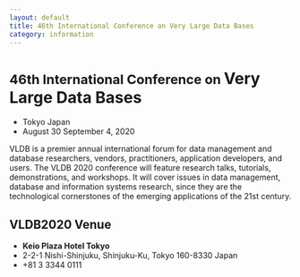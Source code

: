 ```yaml
---
layout: default
title: 46th International Conference on Very Large Data Bases
category: information
---
```


# <small>46th International Conference on </small>Very Large Data Bases

<ul class="fa-ul">
    <li><span class="fa-li"><i class="fas fa-globe-asia"></i></span>Tokyo Japan</li>
    <li><span class="fa-li"><i class="far fa-calendar-alt"></i></span>August 30 <i class="fas fa-arrow-right"></i> September 4, 2020</li>
</ul>

VLDB is a premier annual international forum for data management and database researchers, vendors, practitioners, application developers, and users. The VLDB 2020 conference will feature research talks, tutorials, demonstrations, and workshops. It will cover issues in data management,  database and information systems research, since they are the technological cornerstones of the emerging applications of the 21st century.

## VLDB2020 Venue
<ul class="fa-ul">
    <li><span class="fa-li"><i class="fas fa-hotel"></i></span><strong>Keio Plaza Hotel
            Tokyo</strong></li>
    <li><span class="fa-li"><i class="fas fa-map"></i></span>2-2-1 Nishi-Shinjuku,
        Shinjuku-Ku,
        Tokyo
        160-8330 Japan</li>
    <li><span class="fa-li"><i class="fas fa-phone"></i></span>+81 3 3344 0111</li>
</ul>